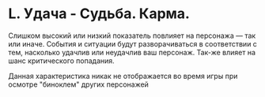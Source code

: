 # L. Удача - Судьба. Карма. 

Слишком высокий или низкий показатель повлияет на персонажа — так или иначе. События и ситуации будут разворачиваться в соответствии с тем, насколько удачлив или неудачлив ваш персонаж. Так-же влияет на шанс критического попадания.

Данная характеристика никак не отображается во время игры при осмотре "биноклем" других персонажей
